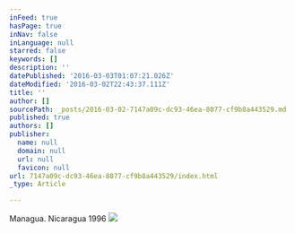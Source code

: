 ```yaml
---
inFeed: true
hasPage: true
inNav: false
inLanguage: null
starred: false
keywords: []
description: ''
datePublished: '2016-03-03T01:07:21.026Z'
dateModified: '2016-03-02T22:43:37.111Z'
title: ''
author: []
sourcePath: _posts/2016-03-02-7147a09c-dc93-46ea-8077-cf9b8a443529.md
published: true
authors: []
publisher:
  name: null
  domain: null
  url: null
  favicon: null
url: 7147a09c-dc93-46ea-8077-cf9b8a443529/index.html
_type: Article

---
```

Managua. Nicaragua 1996
![](https://the-grid-user-content.s3-us-west-2.amazonaws.com/31353232-1f43-4136-97bd-d4457242943c.jpg)